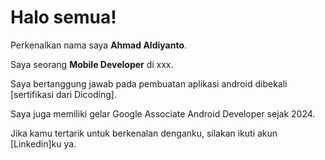 # Halo semua! 

Perkenalkan nama saya **Ahmad Aldiyanto**.<br>

Saya seorang **Mobile Developer** di xxx.<br>

Saya bertanggung jawab pada pembuatan aplikasi android dibekali [sertifikasi dari Dicoding].<br>

Saya juga memiliki gelar Google Associate Android Developer sejak 2024.<br>

Jika kamu tertarik untuk berkenalan denganku, silakan ikuti akun [Linkedin]ku ya.
